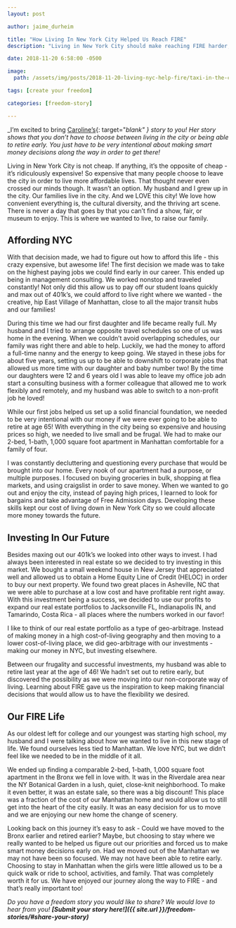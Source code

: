 ```yaml
---
layout: post

author: jaime_durheim

title: "How Living In New York City Helped Us Reach FIRE"
description: "Living in New York City should make reaching FIRE harder, right? Not for Caroline and her husband - it actually helped them get there!"

date: 2018-11-20 6:58:00 -0500

image:
  path: /assets/img/posts/2018-11-20-living-nyc-help-fire/taxi-in-the-city.jpg

tags: [create your freedom]

categories: [freedom-story]

---
```


_I’m excited to bring [Caroline’s](https://costaricafire.com/){: target="_blank" } story to you! Her story shows that you don’t have to choose between living in the city or being able to retire early. You just have to be very intentional about making smart money decisions along the way in order to get there!_

Living in New York City is not cheap. If anything, it’s the opposite of cheap - it’s ridiculously expensive! So expensive that many people choose to leave the city in order to live more affordable lives. That thought never even crossed our minds though. It wasn’t an option. My husband and I grew up in the city. Our families live in the city. And we LOVE this city! We love how convenient everything is, the cultural diversity, and the thriving art scene. There is never a day that goes by that you can’t find a show, fair, or museum to enjoy.  This is where we wanted to live, to raise our family.

## Affording NYC

With that decision made, we had to figure out how to afford this life - this crazy expensive, but awesome life! The first decision we made was to take on the highest paying jobs we could find early in our career. This ended up being in management consulting. We worked nonstop and traveled constantly! Not only did this allow us to pay off our student loans quickly and max out of 401k’s, we could afford to live right where we wanted - the creative, hip East Village of Manhattan, close to all the major transit hubs and our families!

During this time we had our first daughter and life became really full. My husband and I tried to arrange opposite travel schedules so one of us was home in the evening. When we couldn’t avoid overlapping schedules, our family was right there and able to help. Luckily, we had the money to afford a full-time nanny and the energy to keep going. We stayed in these jobs for about five years, setting us up to be able to downshift to corporate jobs that allowed us more time with our daughter and baby number two! By the time our daughters were 12 and 6 years old I was able to leave my office job  adn start a consulting business with a former colleague that allowed me to work flexibly and remotely, and my husband was able to switch to a non-profit job he loved!

While our first jobs helped us set up a solid financial foundation, we needed to be very intentional with our money if we were ever going to be able to retire at age 65! With everything in the city being so expensive and housing prices so high, we needed to live small and be frugal. We had to make our 2-bed, 1-bath, 1,000 square foot apartment in Manhattan comfortable for a family of four.

I was constantly decluttering and questioning every purchase that would be brought into our home. Every nook of our apartment had a purpose, or multiple purposes. I focused on buying groceries in bulk, shopping at flea markets, and using craigslist in order to save money. When we wanted to go out and enjoy the city, instead of paying high prices, I learned to look for bargains and take advantage of Free Admission days. Developing these skills kept our cost of living down in New York City so we could allocate more money towards the future.

## Investing In Our Future

Besides maxing out our 401k’s we looked into other ways to invest. I had always been interested in real estate so we decided to try investing in this market. We bought a small weekend house in New Jersey that appreciated well and allowed us to obtain a Home Equity Line of Credit (HELOC) in order to buy our next property. We found two great places in Asheville, NC that we were able to purchase at a low cost and have profitable rent right away. With this investment being a success, we decided to use our profits to expand our real estate portfolios to Jacksonville FL, Indianapolis IN, and Tamarindo, Costa Rica - all places where the numbers worked in our favor!

I like to think of our real estate portfolio as a type of geo-arbitrage. Instead of making money in a high cost-of-living geography and then moving to a lower cost-of-living place, we did geo-arbitrage with our investments - making our money in NYC, but investing elsewhere.

Between our frugality and successful investments, my husband was able to retire last year at the age of 46!  We hadn’t set out to retire early, but discovered the possibility as we were moving into our non-corporate way of living. Learning about FIRE gave us  the inspiration to keep making financial decisions that would allow us to have the flexibility we desired.

## Our FIRE Life

As our oldest left for college and our youngest was starting high school, my husband and I were talking about how we wanted to live in this new stage of life. We found ourselves less tied to Manhattan. We love NYC, but we didn’t feel like we needed to be in the middle of it all.

We ended up finding a comparable 2-bed, 1-bath, 1,000 square foot apartment in the Bronx we fell in love with. It was in the Riverdale area near the NY Botanical Garden in a lush, quiet, close-knit neighborhood. To make it even better, it was an estate sale, so there was a big discount! This place was a fraction of the cost of our Manhattan home and would allow us to still get into the heart of the city easily. It was an easy decision for us to move and we are enjoying our new home the change of scenery.

Looking back on this journey it’s easy to ask - Could we have moved to the Bronx earlier and retired earlier? Maybe, but choosing to stay where we really wanted to be helped us figure out our priorities and forced us to make smart money decisions early on. Had we moved out of the Manhattan we may not have been so focused. We may not have been able to retire early.  Choosing to stay in Manhattan when the girls were little allowed us to be a quick walk or ride to school, activities, and family. That was completely worth it for us. We have enjoyed our journey  along the way to FIRE - and that’s really important too!

_Do you have a freedom story you would like to share? We would love to hear from you!_ ___[Submit your story here!]({{ site.url }}/freedom-stories/#share-your-story)___
